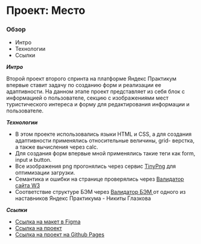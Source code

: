 # Проект: Место

### Обзор
* Интро
* Технологии
* Ссылки

***Интро***

Второй проект второго спринта на платформе Яндекс Практикум впервые ставит задачу по созданию форм и реализации ее адаптивности.
На данном этапе проект представляет из себя блок с информацией о пользователе, секцию с изображениями мест туристического интереса и форму для редактирования информации и пользователе.

***Технологии***
* В этом проекте использовались языки HTML и CSS, а для создания адаптивности применялись относительные величины, grid- верстка, а также вычисления через calc.
* Для создания форм впервые мной применялись такие теги как form, input и button.
* Все изображения png прогонялись через сервис [TinyPng](https://tinypng.com/) для оптимизации загрузки.
* Семантика и ошибки на странице проверялись через [Валидатор сайта W3](https://validator.w3.org/) 
* Соответствие структуре БЭМ через [Валидатор БЭМ ](https://nglazov.github.io/bem-validator-page/) от одного из наставников Яндекс Практикума - Никиты Глазкова

***Ссылки***

* [Ссылка на макет в Figma](https://www.figma.com/file/2cn9N9jSkmxD84oJik7xL7/JavaScript.-Sprint-4?node-id=0%3A1)
* [Ссылка на проект ](https://github.com/pazinmd/mesto-project)
* [Ссылка на проект на Github Pages](https://pazinmd.github.io/mesto-project/)


